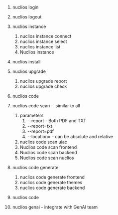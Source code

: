 1. nuclios login
2. nuclios logout

3. nuclios instance
	1. nuclios instance connect
	2. nuclios instance select
	3. nuclios instance list
	4. Nuclios instance
4. nuclios install
5. nuclios upgrade
	1. nuclios upgrade report
	2. nuclios upgrade check
6. nuclios code
7. nuclios code scan  - similar to all 
	1. parameters
		1. --report - Both PDF and TXT
		2. --report=txt
		3. --report=pdf
		4. --location=<path> - can be absolute and relative
	2. nuclios code scan uiac
	3. Nuclios code scan frontend
	4. Nuclios code scan backend
	5. Nuclios code scan nuclios
8. nuclios code generate 
	1. nuclios code generate frontend
	2. nuclios code generate themes
	3. nuclios code generate backend

9. nuclios code

10. nuclios genai - integrate with GenAI team